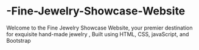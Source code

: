 # -Fine-Jewelry-Showcase-Website
Welcome to the Fine Jewelry Showcase Website, your premier destination for exquisite hand-made jewelry , Built using HTML, CSS, javaScript, and Bootstrap 
